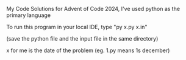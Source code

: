 My Code Solutions for Advent of Code 2024, I've used python as the primary language

To run this program in your local IDE, type "py x.py x.in"

(save the python file and the input file in the same directory)

x for me is the date of the problem (eg. 1.py means 1s december) 
